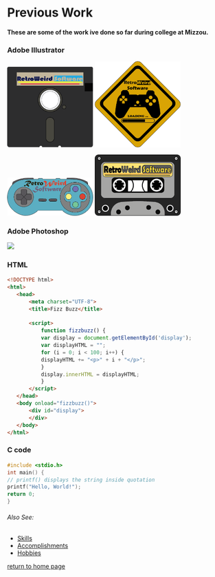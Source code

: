 # Previous Work

#### **These are some of the work ive done so far during college at Mizzou.**

### Adobe Illustrator

<p float="left">
  <img src="images/danielwilkerson3a@2x.png" width="200" />
  <img src="images/danielwilkerson3b@2x.png" width="200" /> 
</p>

<p float="left">
  <img src="images/danielwilkerson3c@2x.png" width="200" />
  <img src="images/danielwilkerson3d@2x.png" width="200" /> 
</p>

### Adobe Photoshop
<p float="left">
  <img src="images/danielwilkerson4.jpg" width="800" />
</p>




### HTML
```html
<!DOCTYPE html>
<html>
   <head>
       <meta charset="UTF-8">
       <title>Fizz Buzz</title>

       <script>
           function fizzbuzz() {
           var display = document.getElementById('display');
           var displayHTML = "";
           for (i = 0; i < 100; i++) {
           displayHTML += "<p>" + i + "</p>";
           }
           display.innerHTML = displayHTML;
           }
       </script>
   </head>
   <body onload="fizzbuzz()">
       <div id="display">
       </div>
   </body>
</html>
```

### C code

```c
#include <stdio.h>
int main() {
// printf() displays the string inside quotation
printf("Hello, World!");
return 0;
}
```

###### *Also See:*
* [Skills](./skills.md)
* [Accomplishments](./marks.md)
* [Hobbies](./hobby.md)

[return to home page](./README.md)
